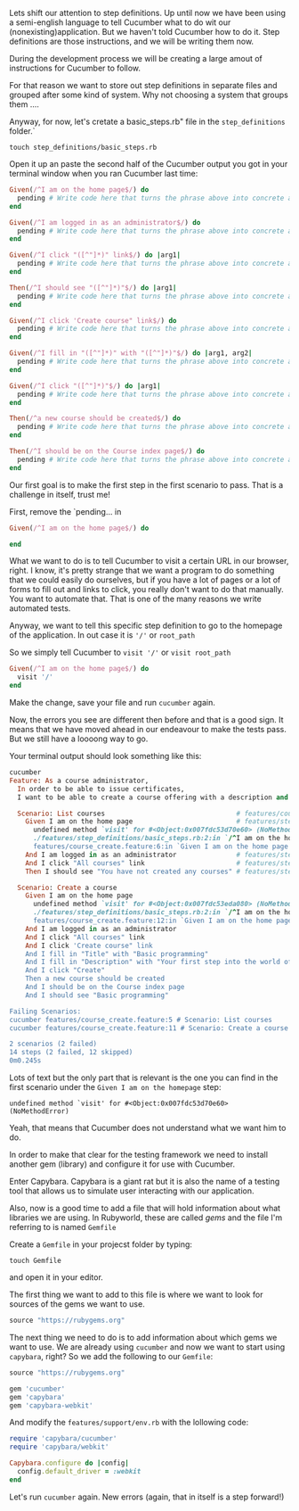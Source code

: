 Lets shift our attention to step definitions. Up until now we have been using a semi-english language to tell Cucumber what to do wit our (nonexisting)application.
But we haven't told Cucumber how to do it. Step definitions are those instructions, and we will be writing them now.

During the development process we will be creating a large amout of instructions for Cucumber to follow.

For that reason we want to store out step definitions in separate files and grouped after some kind of system. Why not choosing a system that groups them ....

Anyway, for now, let's cretate a basic_steps.rb" file in the `step_definitions` folder.`

```
touch step_definitions/basic_steps.rb
```

Open it up an paste the second half of the Cucumber output you got in your terminal window when you ran Cucumber last time:

```ruby
Given(/^I am on the home page$/) do
  pending # Write code here that turns the phrase above into concrete actions
end

Given(/^I am logged in as an administrator$/) do
  pending # Write code here that turns the phrase above into concrete actions
end

Given(/^I click "([^"]*)" link$/) do |arg1|
  pending # Write code here that turns the phrase above into concrete actions
end

Then(/^I should see "([^"]*)"$/) do |arg1|
  pending # Write code here that turns the phrase above into concrete actions
end

Given(/^I click 'Create course" link$/) do
  pending # Write code here that turns the phrase above into concrete actions
end

Given(/^I fill in "([^"]*)" with "([^"]*)"$/) do |arg1, arg2|
  pending # Write code here that turns the phrase above into concrete actions
end

Given(/^I click "([^"]*)"$/) do |arg1|
  pending # Write code here that turns the phrase above into concrete actions
end

Then(/^a new course should be created$/) do
  pending # Write code here that turns the phrase above into concrete actions
end

Then(/^I should be on the Course index page$/) do
  pending # Write code here that turns the phrase above into concrete actions
end
```

Our first goal is to make the first step in the first scenario to pass. That is a challenge in itself, trust me!

First, remove the `pending... in
```ruby
Given(/^I am on the home page$/) do

end
```

What we want to do is to tell Cucumber to visit a certain URL in our browser, right.
I know, it's pretty strange that we want a program to do something that we could easily do ourselves,
 but if you have a lot of pages or a lot of forms to fill out and links to click, you really don't want
 to do that manually. You want to automate that. That is one of the many reasons we write automated tests.

Anyway, we want to tell this specific step definition to go to the homepage of the application. In out case it is `'/'` or `root_path`

So we simply tell Cucumber to `visit '/'` or `visit root_path`

```ruby
Given(/^I am on the home page$/) do
  visit '/'
end
```

Make the change, save your file and run `cucumber` again.

Now, the errors you see are different then before and that is a good sign. It means that we have moved ahead in our endeavour to make the tests pass. But we still have a loooong way to go.

Your terminal output should look something like this:

```ruby
cucumber
Feature: As a course administrator,
  In order to be able to issue certificates,
  I want to be able to create a course offering with a description and multiple delivery dates

  Scenario: List courses                                 # features/course_create.feature:5
    Given I am on the home page                          # features/step_definitions/basic_steps.rb:1
      undefined method `visit' for #<Object:0x007fdc53d70e60> (NoMethodError)
      ./features/step_definitions/basic_steps.rb:2:in `/^I am on the home page$/'
      features/course_create.feature:6:in `Given I am on the home page'
    And I am logged in as an administrator               # features/step_definitions/basic_steps.rb:5
    And I click "All courses" link                       # features/step_definitions/basic_steps.rb:9
    Then I should see "You have not created any courses" # features/step_definitions/basic_steps.rb:13

  Scenario: Create a course                                                          # features/course_create.feature:11
    Given I am on the home page                                                      # features/step_definitions/basic_steps.rb:1
      undefined method `visit' for #<Object:0x007fdc53eda080> (NoMethodError)
      ./features/step_definitions/basic_steps.rb:2:in `/^I am on the home page$/'
      features/course_create.feature:12:in `Given I am on the home page'
    And I am logged in as an administrator                                           # features/step_definitions/basic_steps.rb:5
    And I click "All courses" link                                                   # features/step_definitions/basic_steps.rb:9
    And I click 'Create course" link                                                 # features/step_definitions/basic_steps.rb:17
    And I fill in "Title" with "Basic programming"                                   # features/step_definitions/basic_steps.rb:21
    And I fill in "Description" with "Your first step into the world of programming" # features/step_definitions/basic_steps.rb:21
    And I click "Create"                                                             # features/step_definitions/basic_steps.rb:25
    Then a new course should be created                                              # features/step_definitions/basic_steps.rb:29
    And I should be on the Course index page                                         # features/step_definitions/basic_steps.rb:33
    And I should see "Basic programming"                                             # features/step_definitions/basic_steps.rb:13

Failing Scenarios:
cucumber features/course_create.feature:5 # Scenario: List courses
cucumber features/course_create.feature:11 # Scenario: Create a course

2 scenarios (2 failed)
14 steps (2 failed, 12 skipped)
0m0.245s
```
Lots of text but the only part that is relevant is the one you can find in the first scenario under the `Given I am on the homepage` step:
```
undefined method `visit' for #<Object:0x007fdc53d70e60> (NoMethodError)
```

Yeah, that means that Cucumber does not understand what we want him to do.

In order to make that clear for the testing framework we need to install another gem (library) and configure it for use with Cucumber.

Enter Capybara. Capybara is a giant rat but it is also the name of a testing tool that allows us to simulate user interacting with our application.

Also, now is a good time to add a file that will hold information about what libraries we are using. In Rubyworld, these are called *gems* and the file I'm referring to is named `Gemfile`

Create a `Gemfile` in your projecst folder by typing:

```
touch Gemfile
```

and open it in your editor.

The first thing we want to add to this file is where we want to look for sources of the gems we want to use.

```ruby
source "https://rubygems.org"
```

The next thing we need to do is to add information about which gems we want to use.
We are already using `cucumber` and now we want to start using `capybara`, right? So we add the following to our `Gemfile`:

```ruby
source "https://rubygems.org"

gem 'cucumber'
gem 'capybara'
gem 'capybara-webkit'
```

And modify the `features/support/env.rb` with the lollowing code:

```ruby
require 'capybara/cucumber'
require 'capybara/webkit'

Capybara.configure do |config|
  config.default_driver = :webkit
end
```

Let's run `cucumber` again. New errors (again, that in itself is a step forward!)








